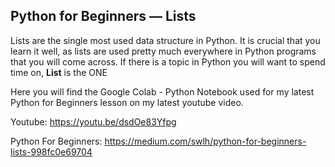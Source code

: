 ## Python for Beginners — Lists

Lists are the single most used data structure in Python. It is crucial that you learn it well, as lists are used pretty much everywhere in Python programs that you will come across. If there is a topic in Python you will want to spend time on, **List** is the ONE


Here you will find the Google Colab - Python Notebook used for my latest Python for Beginners lesson on my latest youtube video.


Youtube: https://youtu.be/dsdOe83Yfpg

Python For Beginners: https://medium.com/swlh/python-for-beginners-lists-998fc0e69704
